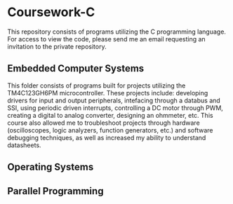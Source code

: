 # Coursework-C
This repository consists of programs utilizing the C programming language. For access to view the code, please send me an email requesting an invitation to the private repository.

## Embedded Computer Systems
This folder consists of programs built for projects utilizing the TM4C123GH6PM microcontroller. These projects include: developing drivers for input and output peripherals, intefacing through a databus and SSI, using periodic driven interrupts, controlling a DC motor through PWM, creating a digital to analog converter, designing an ohmmeter, etc. This course also allowed me to troubleshoot projects through hardware (oscilloscopes, logic analyzers, function generators, etc.) and software debugging techniques, as well as increased my ability to understand datasheets. 

## Operating Systems

## Parallel Programming
